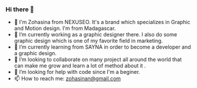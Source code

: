 ### Hi there 👋

- 👋 I'm Zohasina from NEXUSEO. It's a brand which specializes in Graphic and Motion design. I'm from Madagascar.
- 🔭 I’m currently working as a graphic designer there. I also do some graphic design which is one of my favorite field in marketing. 
- 🌱 I’m currently learning from SAYNA in order to become a developer and a graphic design.
- 👯 I’m looking to collaborate on many project all around the world that can make me grow and learn a lot of method about it .
- 🤔 I’m looking for help with code since I'm a beginer.
- 📫 How to reach me: zohasinan@gmail.com

